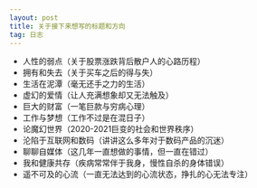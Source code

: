 ```yaml
---
layout: post
title: 关于接下来想写的标题和方向
tag: 日志
---
```


* 人性的弱点（关于股票涨跌背后散户人的心路历程）
* 拥有和失去（关于买车之后的得与失）
* 生活在泥潭（毫无还手之力的生活）
* 虚幻的爱情（让人充满想象却又无法触及）
* 巨大的财富（一笔巨款与穷病心理）
* 工作与梦想（工作不过是在混日子）
* 论魔幻世界（2020-2021巨变的社会和世界秩序）
* 沦陷于互联网和数码（讲讲这么多年对于数码产品的沉迷）
* 聊聊自媒体（这几年一直想做的事情，但一直在错过）
* 我和健康共存（疾病常常伴于我身，慢性自杀的身体错误）
* 遥不可及的心流（一直无法达到的心流状态，挣扎的心无法专注）